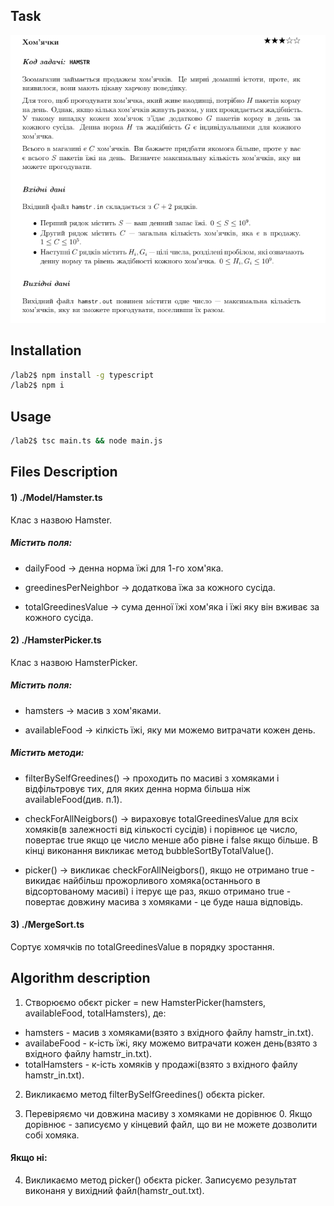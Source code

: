 ## Task
![alt text](https://github.com/SDrion/__NULP__Algorithms-Labs/blob/main/lab2/task.png)

## Installation

```sh
/lab2$ npm install -g typescript
/lab2$ npm i
```

## Usage

```sh
/lab2$ tsc main.ts && node main.js
```

## Files Description

#### 1) ./Model/Hamster.ts  
Клас з назвою Hamster.  
##### Містить поля:
- dailyFood -> денна норма їжі для 1-го хом'яка.

- greedinesPerNeighbor -> додаткова їжа за кожного сусіда.

- totalGreedinesValue -> сума денної їжі хом'яка і їжі яку він вживає за кожного сусіда.

#### 2) ./HamsterPicker.ts  
Клас з назвою HamsterPicker.  
##### Містить поля:
- hamsters -> масив з хом'яками.

- availableFood -> кілкість їжі, яку ми можемо витрачати кожен день.  

##### Містить методи:
- filterBySelfGreedines() -> проходить по масиві з хомяками і відфільтровує тих, для яких денна норма більша ніж availableFood(див. п.1).

- checkForAllNeigbors() -> вираховує totalGreedinesValue для всіх хомяків(в залежності від кількості сусідів) і порівнює це число, повертає true якщо це число менше або рівне і falsе якщо більше. В кінці виконання викликає метод bubbleSortByTotalValue().

- picker() -> викликає checkForAllNeigbors(), якщо не отримано true - викидає найбільш прожорливого хомяка(останнього в відсортованому масиві) і ітерує ще раз, якшо отримано true - повертає довжину масива з хомяками - це буде наша відповідь. 


#### 3) ./MergeSort.ts
Сортує хомячків по totalGreedinesValue в порядку зростання.

## Algorithm description
1) Створюємо обєкт picker = new HamsterPicker(hamsters, availableFood, totalHamsters), де:
- hamsters - масив з хомяками(взято з вхідного файлу hamstr_in.txt).
- availabeFood - к-ість їжі, яку можемо витрачати кожен день(взято з вхідного файлу hamstr_in.txt).
- totalHamsters - к-ість хомяків у продажі(взято з вхідного файлу hamstr_in.txt).

2) Викликаємо метод filterBySelfGreedines() обєкта picker.

3) Перевіряємо чи довжина масиву з хомяками не дорівнює 0.
Якщо дорівнює - записуємо у кінцевий файл, що ви не можете дозволити собі хомяка.
#### Якщо ні:
4) Викликаємо метод picker() обєкта picker. Записуємо результат виконаня у вихідний файл(hamstr_out.txt).
